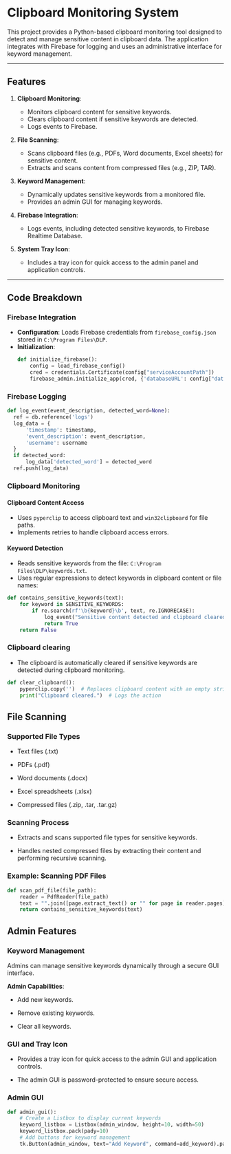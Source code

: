# Clipboard Monitoring System

This project provides a Python-based clipboard monitoring tool designed to detect and manage sensitive content in clipboard data. The application integrates with Firebase for logging and uses an administrative interface for keyword management.

---

## Features

1. **Clipboard Monitoring**:
   - Monitors clipboard content for sensitive keywords.
   - Clears clipboard content if sensitive keywords are detected.
   - Logs events to Firebase.

2. **File Scanning**:
   - Scans clipboard files (e.g., PDFs, Word documents, Excel sheets) for sensitive content.
   - Extracts and scans content from compressed files (e.g., ZIP, TAR).

3. **Keyword Management**:
   - Dynamically updates sensitive keywords from a monitored file.
   - Provides an admin GUI for managing keywords.

4. **Firebase Integration**:
   - Logs events, including detected sensitive keywords, to Firebase Realtime Database.

5. **System Tray Icon**:
   - Includes a tray icon for quick access to the admin panel and application controls.

---

## Code Breakdown

### Firebase Integration

- **Configuration**: Loads Firebase credentials from `firebase_config.json` stored in `C:\Program Files\DLP`.
- **Initialization**:
  ```python
  def initialize_firebase():
      config = load_firebase_config()
      cred = credentials.Certificate(config["serviceAccountPath"])
      firebase_admin.initialize_app(cred, {'databaseURL': config["databaseURL"]})
### Firebase Logging
  ```python
def log_event(event_description, detected_word=None):
    ref = db.reference('logs')
    log_data = {
        'timestamp': timestamp,
        'event_description': event_description,
        'username': username 
    }
    if detected_word:
        log_data['detected_word'] = detected_word
    ref.push(log_data)
```

### Clipboard Monitoring

#### Clipboard Content Access
- Uses `pyperclip` to access clipboard text and `win32clipboard` for file paths.
- Implements retries to handle clipboard access errors.

#### Keyword Detection
- Reads sensitive keywords from the file: `C:\Program Files\DLP\keywords.txt`.
- Uses regular expressions to detect keywords in clipboard content or file names:

```python
def contains_sensitive_keywords(text):
    for keyword in SENSITIVE_KEYWORDS:
        if re.search(rf'\b{keyword}\b', text, re.IGNORECASE):
            log_event("Sensitive content detected and clipboard cleared.", detected_word=keyword)
            return True
    return False
```
### Clipboard clearing
- The clipboard is automatically cleared if sensitive keywords are detected during clipboard monitoring.

```python
def clear_clipboard():
    pyperclip.copy('')  # Replaces clipboard content with an empty string
    print("Clipboard cleared.")  # Logs the action
```
File Scanning
-------------

### Supported File Types

*   Text files (.txt)
    
*   PDFs (.pdf)
    
*   Word documents (.docx)
    
*   Excel spreadsheets (.xlsx)
    
*   Compressed files (.zip, .tar, .tar.gz)
    

### Scanning Process

*   Extracts and scans supported file types for sensitive keywords.
    
*   Handles nested compressed files by extracting their content and performing recursive scanning.
    

### Example: Scanning PDF Files
```python
def scan_pdf_file(file_path):
    reader = PdfReader(file_path)
    text = "".join([page.extract_text() or "" for page in reader.pages])
    return contains_sensitive_keywords(text)
```
Admin Features
--------------

### Keyword Management

Admins can manage sensitive keywords dynamically through a secure GUI interface.

**Admin Capabilities**:

*   Add new keywords.
    
*   Remove existing keywords.
    
*   Clear all keywords.
    

### GUI and Tray Icon

*   Provides a tray icon for quick access to the admin GUI and application controls.
    
*   The admin GUI is password-protected to ensure secure access.
    

### Admin GUI

```python
def admin_gui():
    # Create a Listbox to display current keywords
    keyword_listbox = Listbox(admin_window, height=10, width=50)
    keyword_listbox.pack(pady=10)
    # Add buttons for keyword management
    tk.Button(admin_window, text="Add Keyword", command=add_keyword).pack(pady=5)
```

     

